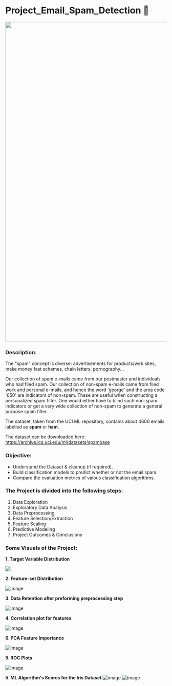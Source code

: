 # Project_Email_Spam_Detection 📧

<p align="center"><img src="https://user-images.githubusercontent.com/54996245/141677263-c3b8fabf-5108-4d12-b5d1-55bfb55b2c28.jpg" style="width: 1000px;"/></p>

### Description:

The "spam" concept is diverse: advertisements for products/web sites, make money fast schemes, chain letters, pornography...

Our collection of spam e-mails came from our postmaster and individuals who had filed spam. Our collection of non-spam e-mails came from filed work and personal e-mails, and hence the word 'george' and the area code '650' are indicators of non-spam. These are useful when constructing a personalized spam filter. One would either have to blind such non-spam indicators or get a very wide collection of non-spam to generate a general purpose spam filter.

The dataset, taken from the UCI ML repository, contains about 4600 emails labelled as **spam** or **ham**. 

The dataset can be downloaded here: https://archive.ics.uci.edu/ml/datasets/spambase

### Objective:
- Understand the Dataset & cleanup (if required).
- Build classification models to predict whether or not the email spam.
- Compare the evaluation metrics of vaious classification algorithms.

### The Project is divided into the following steps:
1. Data Exploration
2. Exploratory Data Analysis
3. Data Preprocessing
4. Feature Selection/Extraction
5. Feature Scaling
6. Predictive Modeling
7. Project Outcomes & Conclusions

### Some Visuals of the Project:

**1. Target Variable Distribution**
<p align="left"><img src="https://user-images.githubusercontent.com/54996245/141677319-6a2b067d-f2df-4ad7-a783-ff12e92d4207.png" /></p>

**2. Feature-set Distribution**

![image](https://user-images.githubusercontent.com/54996245/141677301-5eaaab92-136e-44a2-80d5-329c7249a045.png)

**3. Data Retention after preforming preprocessing step**

![image](https://user-images.githubusercontent.com/54996245/141677403-b634ae2a-fff4-4576-a1ed-649fc9a1c5d1.png)

**4. Correlation plot for features**

![image](https://user-images.githubusercontent.com/54996245/141677415-6a207c1e-146a-4ec4-b656-2a3d1673fe14.png)

**6. PCA Feature Importance**

![image](https://user-images.githubusercontent.com/54996245/141677429-8fc7e07e-e5a1-4496-8bea-6cbbc9d8cca0.png)

**5. ROC Plots**

![image](https://user-images.githubusercontent.com/54996245/141677436-2bafe4aa-08ed-477c-9977-8afbb9156ea2.png)


**5. ML Algorithm's Scores for the Iris Dataset**
![image](https://user-images.githubusercontent.com/54996245/140968943-d4051d54-2b91-4b59-921f-0629c925a86d.png)
![image](https://user-images.githubusercontent.com/54996245/140968960-fb10b8e0-1787-46be-bf4b-af1d8bbb6418.png)
